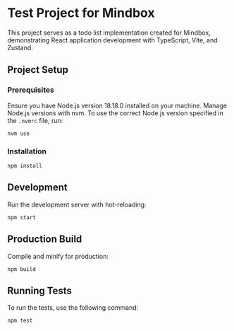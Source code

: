 <h1>Test Project for Mindbox</h1>

<p>This project serves as a todo list implementation created for Mindbox, demonstrating React application development with TypeScript, Vite, and Zustand.</p>

<h2>Project Setup</h2>

<h3>Prerequisites</h3>
<p>Ensure you have Node.js version 18.18.0 installed on your machine. Manage Node.js versions with nvm. To use the correct Node.js version specified in the <code>.nvmrc</code> file, run:</p>

<pre><code>nvm use
</code></pre>

<h3>Installation</h3>
<pre><code>npm install
</code></pre>

<h2>Development</h2>
<p>Run the development server with hot-reloading:</p>

<pre><code>npm start
</code></pre>

<h2>Production Build</h2>
<p>Compile and minify for production:</p>

<pre><code>npm build
</code></pre>

<h2>Running Tests</h2>
<p>To run the tests, use the following command:</p>

<pre><code>npm test
</code></pre>